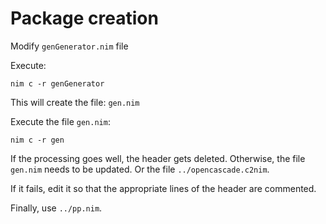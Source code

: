# Package creation
Modify `genGenerator.nim` file 


Execute:
```
nim c -r genGenerator
```

This will create the file: `gen.nim`

Execute the file `gen.nim`:
```
nim c -r gen
```
If the processing goes well, the header gets deleted. Otherwise, the file `gen.nim` needs to be updated. Or the file `../opencascade.c2nim`.


If it fails, edit it so that the appropriate lines of the header are commented.


Finally, use `../pp.nim`.

